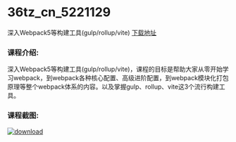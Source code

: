 # 36tz_cn_5221129
深入Webpack5等构建工具(gulp/rollup/vite)
[下载地址](http://www.36tz.cn/article/5221129 "下载地址")
### 课程介绍:
深入Webpack5等构建工具(gulp/rollup/vite)，课程的目标是帮助大家从零开始学习webpack，到webpack各种核心配置、高级进阶配置，到webpack模块化打包原理等整个webpack体系的内容。以及掌握gulp、rollup、vite这3个流行构建工具。

### 课程截图:
[![download](http://36tz.cn/muke_img/2021_09_2-37.png "下载地址")](http://www.36tz.cn "下载地址")
